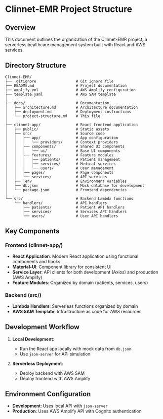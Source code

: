 # Clinnet-EMR Project Structure

## Overview

This document outlines the organization of the Clinnet-EMR project, a serverless healthcare management system built with React and AWS services.

## Directory Structure

```
Clinnet-EMR/
├── .gitignore                  # Git ignore file
├── README.md                   # Project documentation
├── amplify.yml                 # AWS Amplify configuration
├── template.yaml               # AWS SAM template
│
├── docs/                       # Documentation
│   ├── architecture.md         # Architecture documentation
│   ├── deployment.md           # Deployment instructions
│   └── project-structure.md    # This file
│
├── clinnet-app/                # React frontend application
│   ├── public/                 # Static assets
│   ├── src/                    # Source code
│   │   ├── app/                # App configuration
│   │   │   └── providers/      # Context providers
│   │   ├── components/         # Shared UI components
│   │   │   └── ui/             # Base UI components
│   │   ├── features/           # Feature modules
│   │   │   ├── patients/       # Patient management
│   │   │   ├── services/       # Medical services
│   │   │   └── users/          # User management
│   │   ├── pages/              # Page components
│   │   └── services/           # API services
│   ├── .env                    # Environment variables
│   ├── db.json                 # Mock database for development
│   └── package.json            # Frontend dependencies
│
└── src/                        # Backend Lambda functions
    └── handlers/               # API handlers
        ├── patients/           # Patient API handlers
        ├── services/           # Services API handlers
        └── users/              # User API handlers
```

## Key Components

### Frontend (clinnet-app/)

- **React Application**: Modern React application using functional components and hooks
- **Material-UI**: Component library for consistent UI
- **Service Layer**: API clients for both development (Axios) and production (AWS Amplify)
- **Feature Modules**: Organized by domain (patients, services, users)

### Backend (src/)

- **Lambda Handlers**: Serverless functions organized by domain
- **AWS SAM Template**: Infrastructure as code for AWS resources

## Development Workflow

1. **Local Development**:
   - Run the React app locally with mock data from `db.json`
   - Use `json-server` for API simulation

2. **Serverless Deployment**:
   - Deploy backend with AWS SAM
   - Deploy frontend with AWS Amplify

## Environment Configuration

- **Development**: Uses local API with `json-server`
- **Production**: Uses AWS Amplify API with Cognito authentication